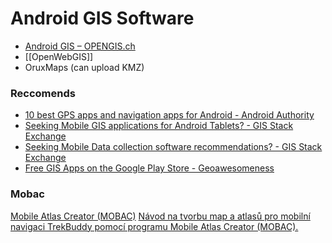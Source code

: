 # Android GIS Software

- [Android GIS – OPENGIS.ch](https://www.opengis.ch/android-gis/)
- [[OpenWebGIS]]
- OruxMaps (can upload KMZ)

### Reccomends 

- [10 best GPS apps and navigation apps for Android - Android Authority](https://www.androidauthority.com/best-gps-app-and-navigation-app-for-android-357870/)
- [Seeking Mobile GIS applications for Android Tablets? - GIS Stack Exchange](https://gis.stackexchange.com/questions/12452/seeking-mobile-gis-applications-for-android-tablets)
- [Seeking Mobile Data collection software recommendations? - GIS Stack Exchange](https://gis.stackexchange.com/questions/6720/seeking-mobile-data-collection-software-recommendations)
- [Free GIS Apps on the Google Play Store - Geoawesomeness](http://geoawesomeness.com/free-gis-apps-google-play-store/)


### Mobac

[Mobile Atlas Creator (MOBAC)](https://mobac.sourceforge.io/)
[Návod na tvorbu map a atlasů pro mobilní navigaci TrekBuddy pomocí programu Mobile Atlas Creator (MOBAC).](http://www.infodata.cz/mobac/)

